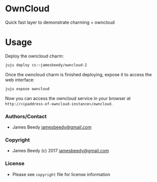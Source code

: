 # OwnCloud

Quick fast layer to demonstrate charming + owncloud

# Usage

Deploy the owncloud charm:
```bash
juju deploy cs:~jamesbeedy/owncloud-2
```

Once the owncloud charm is finished deploying, expose it to access the web interface:
```bash
juju expose owncloud
```

Now you can access the owncloud service in your browser at `http://<ipaddress-of-owncloud-instance>/owncloud`.


### Authors/Contact
* James Beedy <jamesbeedy@gmail.com>

### Copyright
* James Beedy (c) 2017 <jamesbeedy@gmail.com>

### License
* Please see `copyright` file for license information
